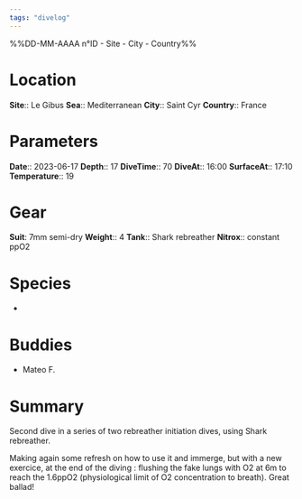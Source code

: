 ```yaml
---
tags: "divelog"
---
```

%%DD-MM-AAAA n°ID - Site - City - Country%%
# Location
**Site**:: Le Gibus
**Sea**:: Mediterranean
**City**:: Saint Cyr
**Country**:: France

# Parameters
**Date**:: 2023-06-17
**Depth**:: 17
**DiveTime**:: 70
**DiveAt**:: 16:00
**SurfaceAt**:: 17:10
**Temperature**:: 19

# Gear
**Suit**: 7mm semi-dry
**Weight**:: 4
**Tank**:: Shark rebreather
**Nitrox**:: constant ppO2

# Species
- 

# Buddies 
- Mateo F.

# Summary
Second dive in a series of two rebreather initiation dives, using Shark rebreather. 

Making again some refresh on how to use it and immerge, but with a new exercice, at the end of the diving : flushing the fake lungs with O2 at 6m to reach the 1.6ppO2 (physiological limit of O2 concentration to breath). Great ballad! 

